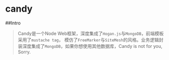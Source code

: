 candy
=====

##Intro

> Candy是一个Node Web框架，深度集成了`Hogan.js`与`MongoDB`，前端模板采用了`mustache tag`，
模仿了`FreeMarker`与`SiteMesh`的风格。业务逻辑封装深度集成了`MongoDB`，如果你想使用其他数据库，Candy is not for you, Sorry.
